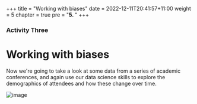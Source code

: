 +++
title = "Working with biases"
date = 2022-12-11T20:41:57+11:00
weight = 5
chapter = true
pre = "<b>5. </b>"
+++

### Activity Three

# Working with biases

Now we're going to take a look at some data from a series of academic conferences,
and again use our data science skills to explore the demographics of attendees and 
how these change over time.

![image](images/people-crowd.jpeg)
